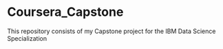 # Coursera_Capstone
This repository consists of my Capstone project for the IBM Data Science Specialization 
